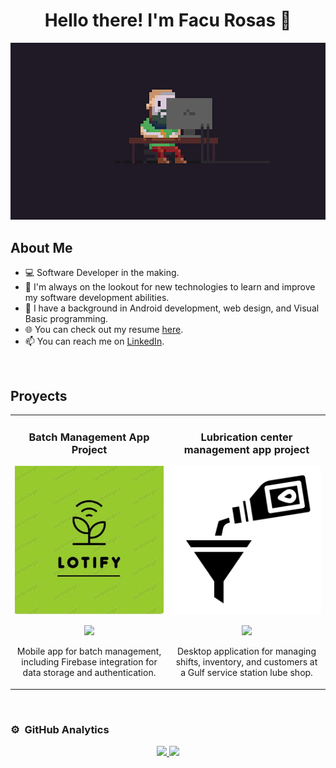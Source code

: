 <div align="center">
<h1 align="center">Hello there! I'm Facu Rosas 👋</h1>
</div>

<img src="./banner.jpg" alt="Banner de Facundo Rosas">


## About Me

- 💻 Software Developer in the making.
- 🌱 I'm always on the lookout for new technologies to learn and improve my software development abilities.
- 💼 I have a background in Android development, web design, and Visual Basic programming.
- 🌐 You can check out my resume [here]().
- 📫 You can reach me on [LinkedIn](https://www.linkedin.com/in/facundo-rosas/).

<br>

## Proyects
<table>
<tr>
<td width="50%">
<h3 align="center">Batch Management App Project</h3>
<div align="center">
<a href="https://github.com/Lucas-almada015/LOTIFY.llfsa" target="_blank"><img src="ejemplo1.jpg" width="400" alt="Batch Management App"></a>
<p>
<a href="https://github.com/Lucas-almada015/LOTIFY.llfsa" target="_blank">
<img src="https://img.shields.io/badge/CÓDIGO-ff9?style=for-the-badge&logo=github&logoColor=black">
</a>
</p>
<p>Mobile app for batch management, including Firebase integration for data storage and authentication.</p>
</div>
</td>

<td width="50%">
<h3 align="center">Lubrication center management app project</h3>
<div align="center">                                       
<a href="a" target="_blank"><img src="ejemplo2.jpg" width="400" alt="Lubrication center management app"></a>
<br>
<p>
<a href="a" target="_blank">
<img src="a">
</a>
</p>
<p>Desktop application for managing shifts, inventory, and customers at a Gulf service station lube shop.</p>
</div>                                                             
</td>
</tr>
</table>
<br>

### ⚙️ &nbsp;GitHub Analytics

<p align="center">
<a href="https://github.com/FacuRosas">
  <img height="180em" src="https://github-readme-stats-eight-theta.vercel.app/api?username=FacuRosas&show_icons=true&theme=algolia&include_all_commits=true&count_private=true"/>
  <img height="180em" src="https://github-readme-stats-eight-theta.vercel.app/api/top-langs/?username=FacuRosas&layout=compact&langs_count=8&theme=algolia"/>
</a>
</p>
